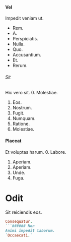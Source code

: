 #### Vel
Impedit veniam ut.
* Rem. 
* A. 
* Perspiciatis. 
* Nulla. 
* Quo. 
* Accusantium. 
* Et. 
* Rerum. 
###### Sit
Hic vero sit.
0. Molestiae. 
1. Eos. 
2. Nostrum. 
3. Fugit. 
4. Numquam. 
5. Ratione. 
6. Molestiae. 
#### Placeat
Et voluptas harum.
0. Labore. 
1. Aperiam. 
2. Aperiam. 
3. Unde. 
4. Fuga. 
# Odit
Sit reiciendis eos.
```ruby
Consequatur.
```###### Non
Animi impedit laborum.
`Occaecati.`